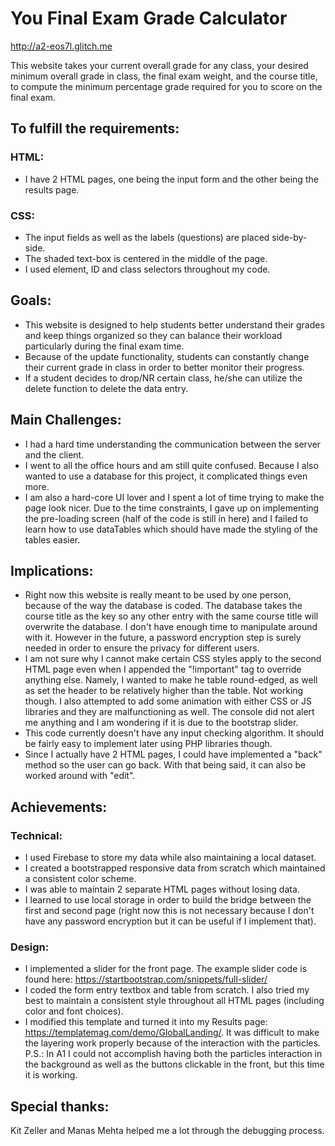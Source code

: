 You Final Exam Grade Calculator
===
http://a2-eos7l.glitch.me

This website takes your current overall grade for any class, your desired minimum overall grade in class, the final exam weight, and the course title, to compute the minimum percentage grade required for you to score on the final exam.

To fulfill the requirements:
---
### HTML:

- I have 2 HTML pages, one being the input form and the other being the results page. 

### CSS: 

- The input fields as well as the labels (questions) are placed side-by-side.
- The shaded text-box is centered in the middle of the page.
- I used element, ID and class selectors throughout my code. 


Goals:
---
- This website is designed to help students better understand their grades and keep things organized so they can balance their workload particularly during the final exam time. 
- Because of the update functionality, students can constantly change their current grade in class in order to better monitor their progress. 
- If a student decides to drop/NR certain class, he/she can utilize the delete function to delete the data entry. 

Main Challenges:
---
- I had a hard time understanding the communication between the server and the client.
- I went to all the office hours and am still quite confused. Because I also wanted to use a database for this project, it complicated things even more. 
- I am also a hard-core UI lover and I spent a lot of time trying to make the page look nicer. Due to the time constraints, I gave up on implementing the pre-loading screen (half of the code is still in here) and I failed to learn how to use dataTables which should have made the styling of the tables easier.


Implications:
---
- Right now this website is really meant to be used by one person, because of the way the database is coded. The database takes the course title as the key so any other entry with the same course title will overwrite the database. I don't have enough time to manipulate around with it. However in the future, a password encryption step is surely needed in order to ensure the privacy for different users. 
- I am not sure why I cannot make certain CSS styles apply to the second HTML page even when I appended the "!important" tag to override anything else. Namely, I wanted to make he table round-edged, as well as set the header to be relatively higher than the table. Not working though. I also attempted to add some animation with either CSS or JS libraries and they are malfunctioning as well. The console did not alert me anything and I am wondering if it is due to the bootstrap slider. 
- This code currently doesn't have any input checking algorithm. It should be fairly easy to implement later using PHP libraries though.
- Since I actually have 2 HTML pages, I could have implemented a "back" method so the user can go back. With that being said, it can also be worked around with "edit".


Achievements:
---
### Technical:
- I used Firebase to store my data while also maintaining a local dataset. 
- I created a bootstrapped responsive data from scratch which maintained a consistent color scheme. 
- I was able to maintain 2 separate HTML pages without losing data. 
- I learned to use local storage in order to build the bridge between the first and second page (right now this is not necessary because I don't have any password encryption but it can be useful if I implement that).

### Design:
- I implemented a slider for the front page. The example slider code is found here: https://startbootstrap.com/snippets/full-slider/
- I coded the form entry textbox and table from scratch. I also tried my best to maintain a consistent style throughout all HTML pages (including color and font choices).
- I modified this template and turned it into my Results page: https://templatemag.com/demo/GlobalLanding/. It was difficult to make the layering work properly because of the interaction with the particles. P.S.: In A1 I could not accomplish having both the particles interaction in the background as well as the buttons clickable in the front, but this time it is working. 


Special thanks:
---
Kit Zeller and Manas Mehta helped me a lot through the debugging process. 
